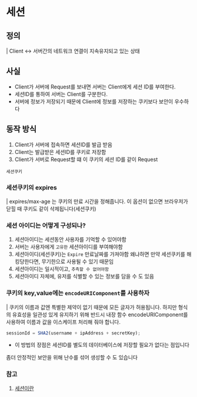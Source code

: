 # 세션

## 정의

| Client <-> 서버간의 네트워크 연결이 지속유지되고 있는 상태

## 사실

- Client가 서버에 Request를 보내면 서버는 Client에게 세션 ID를 부여한다.
- 세션ID를 통하여 서버는 Client를 구분한다.
- 서버에 정보가 저장되기 때문에 Client에 정보를 저장하는 쿠키보다 보안이 우수하다

## 동작 방식

1. Client가 서버에 접속하면 세션ID를 발급 받음
2. Client는 발급받은 세션ID를 쿠키로 저장함
3. Client가 서버로 Request할 떄 이 쿠키의 세션 ID를 같이 Request

`세션쿠키`

### 세션쿠키의 expires

| expires/max-age 는 쿠키의 만료 시간을 정해줍니다. 이 옵션이 없으면 브라우저가 닫힐 때 쿠키도 같이 삭제됩니다(세션쿠키)

### 세션 아이디는 어떻게 구성되나?

1. 세션아이디는 세션동안 사용자를 기억할 수 있어야함
2. 서버는 사용자에게 `고유한` 세션아이디를 부여해야함
3. 세션아이디(세션쿠키)는 `Expire` 만료날짜를 가져야함 왜냐하면 만약 세션쿠키를 해킹당한다면, 무기한으로 사용될 수 있기 때문임
4. 세션아이디는 일시적이고, `추측할 수 없어야함`
5. 세션아이디 자체에, 유저를 식별할 수 있는 정보를 담을 수 도 있음

### 쿠키의 key,value에는 `encodeURIComponent`를 사용하자

| 쿠키의 이름과 값엔 특별한 제약이 없기 때문에 모든 글자가 허용됩니다. 하지만 형식의 유효성을 일관성 있게 유지하기 위해 반드시 내장 함수 encodeURIComponent를 사용하여 이름과 값을 이스케이프 처리해 줘야 합니다.

```js
sessionId = SHA2(username + ipAddress + secretKey);
```

- 이 방법의 장점은 세션ID를 별도의 데이터베이스에 저장할 필요가 없다는 점입니다

좀더 안정적인 보안을 위해 난수를 섞어 생성할 수 도 있습니다

### 참고

1. [세션이란](https://devhaks.github.io/2019/04/20/session-strategy/)
